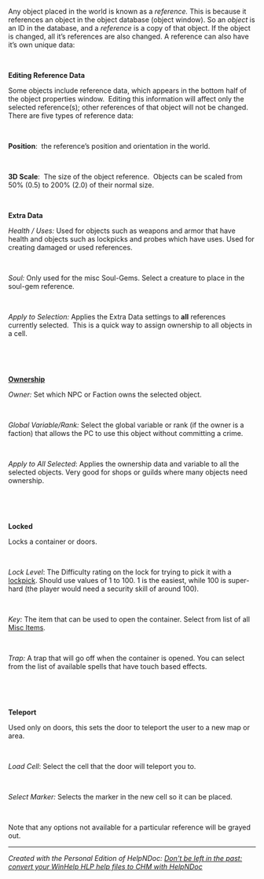 # 

&nbsp;

Any object placed in the world is known as a *reference.* This is because it references an object in the object database (object window). So an *object* is an ID in the database, and a *reference* is a copy of that object. If the object is changed, all it’s references are also changed. A reference can also have it’s own unique data:

&nbsp;

**Editing Reference Data**

Some objects include reference data, which appears in the bottom half of the object properties window.&nbsp; Editing this information will affect only the selected reference(s); other references of that object will not be changed.&nbsp; There are five types of reference data:

&nbsp;

**Position**:&nbsp; the reference’s position and orientation in the world.

&nbsp;

**&#51;D Scale**:&nbsp; The size of the object reference.&nbsp; Objects can be scaled from 50% (0.5) to 200% (2.0) of their normal size.

&nbsp;

**Extra Data**

*Health / Uses:* Used for objects such as weapons and armor that have health and objects such as lockpicks and probes which have uses. Used for creating damaged or used references.

&nbsp;

*Soul:* Only used for the misc Soul-Gems. Select a creature to place in the soul-gem reference.

&nbsp;

*Apply to Selection:* Applies the Extra Data settings to **all** references currently selected.&nbsp; This is a quick way to assign ownership to all objects in a cell.

&nbsp;

&nbsp;

[**Ownership**](<Ownership.md>)

*Owner:* Set which NPC or Faction owns the selected object.

&nbsp;

*Global Variable/Rank:* Select the global variable or rank (if the owner is a faction) that allows the PC to use this object without committing a crime.

&nbsp;

*Apply to All Selected*: Applies the ownership data and variable to all the selected objects. Very good for shops or guilds where many objects need ownership.

&nbsp;

&nbsp;

**Locked**

Locks a container or doors.

**&nbsp;**

*Lock Level*: The Difficulty rating on the lock for trying to pick it with a [lockpick](<Lockpick.md>). Should use values of 1 to 100. 1 is the easiest, while 100 is super-hard (the player would need a security skill of around 100).

&nbsp;

*Key:* The item that can be used to open the container. Select from list of all [Misc Items](<MiscItem.md>).

&nbsp;

*Trap:* A trap that will go off when the container is opened. You can select from the list of available spells that have touch based effects.

&nbsp;

&nbsp;

**Teleport**

Used only on doors, this sets the door to teleport the user to a new map or area.

&nbsp;

*Load Cell*: Select the cell that the door will teleport you to.

&nbsp;

*Select Marker:* Selects the marker in the new cell so it can be placed.

&nbsp;

Note that any options not available for a particular reference will be grayed out.


***
_Created with the Personal Edition of HelpNDoc: [Don't be left in the past: convert your WinHelp HLP help files to CHM with HelpNDoc](<https://www.helpndoc.com/step-by-step-guides/how-to-convert-a-hlp-winhelp-help-file-to-a-chm-html-help-help-file/>)_
